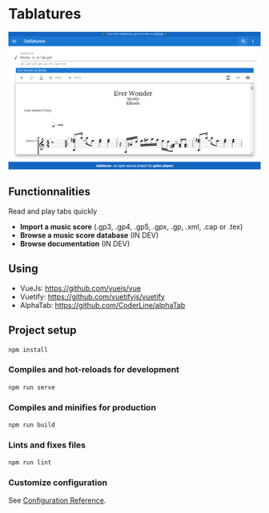 # Tablatures

<img src="./src/assets/imgs/Tablatures.png">

## Functionnalities

Read and play tabs quickly

- **Import a music score** (.gp3, .gp4, .gp5, .gpx, .gp, .xml, .cap or .tex)
- **Browse a music score database** (IN DEV)
- **Browse documentation** (IN DEV)

## Using

- VueJs: https://github.com/vuejs/vue
- Vuetify: https://github.com/vuetifyjs/vuetify
- AlphaTab: https://github.com/CoderLine/alphaTab

## Project setup

```
npm install
```

### Compiles and hot-reloads for development

```
npm run serve
```

### Compiles and minifies for production

```
npm run build
```

### Lints and fixes files

```
npm run lint
```

### Customize configuration

See [Configuration Reference](https://cli.vuejs.org/config/).
